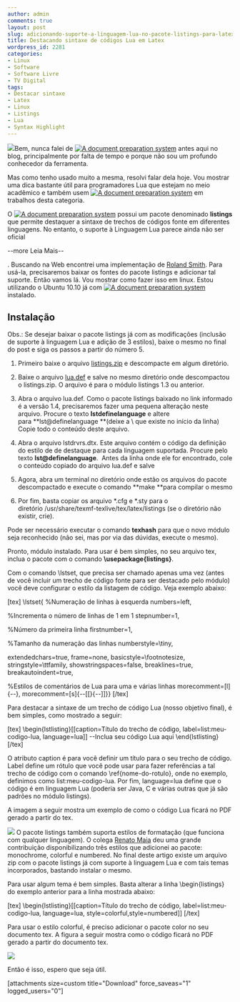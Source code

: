 ```yaml
---
author: admin
comments: true
layout: post
slug: adicionando-suporte-a-linguagem-lua-no-pacote-listings-para-latex
title: Destacando sintaxe de códigos Lua em Latex
wordpress_id: 2281
categories:
- Linux
- Software
- Software Livre
- TV Digital
tags:
- Destacar sintaxe
- Latex
- Linux
- Listings
- Lua
- Syntax Highlight
---
```


[![](http://manoelcampos.com/wp-content/uploads/lua-latex-150x150.png)](http://manoelcampos.com/wp-content/uploads/lua-latex.png)Bem, nunca falei de [![A document preparation system](http://manoelcampos.com/arquivos/latex.png)](http://www.latex-project.org/) antes aqui no blog, principalmente por falta de tempo e porque não sou um profundo conhecedor da ferramenta.

Mas como tenho usado muito a mesma, resolvi falar dela hoje. Vou mostrar uma dica bastante útil para programadores Lua que estejam no meio acadêmico e também usem [![A document preparation system](http://manoelcampos.com/arquivos/latex.png)](http://www.latex-project.org/) em trabalhos desta categoria.

O [![A document preparation system](http://manoelcampos.com/arquivos/latex.png)](http://www.latex-project.org/) possui um pacote denominado **listings** que permite destaquer a sintaxe de trechos de códigos fonte em diferentes linguagens. No entanto, o suporte à Linguagem Lua parece ainda não ser oficial


--more Leia Mais--


. Buscando na Web encontrei uma implementação de [Roland Smith](http://www.xs4all.nl/~rsmith/). Para usá-la, precisaremos baixar os fontes do pacote listings e adicionar tal suporte. Então vamos lá. Vou mostrar como fazer isso em linux. Estou utilizando o Ubuntu 10.10 já com [![A document preparation system](http://manoelcampos.com/arquivos/latex.png)](http://www.latex-project.org/) instalado.


## Instalação


Obs.: Se desejar baixar o pacote listings já com as modificações (inclusão de suporte à linguagem Lua e adição de 3 estilos), baixe o mesmo no final do post e siga os passos a partir do número 5.



	
  1. Primeiro baixe o arquivo [listings.zip](http://www.ctan.org/tex-archive/macros/latex/contrib/listings/) e descompacte em algum diretório.

	
  2. Baixe o arquivo [lua.def](http://www.xs4all.nl/~rsmith/software/lua.def) e salve no mesmo diretório onde descompactou o listings.zip. O arquivo é para o módulo listings 1.3 ou anterior.

	
  3. Abra o arquivo lua.def. Como o pacote listings baixado no link informado é a versão 1.4, precisaremos fazer uma pequena alteração neste arquivo. Procure o texto **lstdefinelanguage** e altere para **lst@definelanguage **(deixe a \ que existe no início da linha)
Copie todo o conteúdo deste arquivo.

	
  4. Abra o arquivo lstdrvrs.dtx. Este arquivo contém o código da definição do estilo de de destaque para cada linguagem suportada. Procure pelo texto **lst@definelanguage**.  Antes da linha onde ele for encontrado, cole o conteúdo copiado do arquivo lua.def e salve

	
  5. Agora, abra um terminal no diretório onde estão os arquivos do pacote descompactado e execute o comando **make **para compilar o mesmo

	
  6. Por fim, basta copiar os arquivo *.cfg e *.sty para o diretório /usr/share/texmf-texlive/tex/latex/listings (se o diretório não existir, crie).


Pode ser necessário executar o comando **texhash** para que o novo módulo seja reconhecido (não sei, mas por via das dúvidas, execute o mesmo).

Pronto, módulo instalado. Para usar é bem simples, no seu arquivo tex, inclua o pacote com o comando **\usepackage{listings}**.

Com o comando \lstset, que precisa ser chamado apenas uma vez (antes de você incluir um trecho de código fonte para ser destacado pelo módulo) você deve configurar o estilo da listagem de código. Veja exemplo abaixo:

[tex]
\lstset{
%Numeração de linhas à esquerda
numbers=left,

%Incrementa o número de linhas de 1 em 1
stepnumber=1,

%Número da primeira linha
firstnumber=1,

%Tamanho da numeração das linhas
numberstyle=\tiny,

extendedchars=true,
frame=none,
basicstyle=\footnotesize,
stringstyle=\ttfamily,
showstringspaces=false,
breaklines=true,
breakautoindent=true,

%Estilos de comentários de Lua para uma e várias linhas
morecomment=[l]{--},
morecomment=[s]{--[[}{--]]}}
[/tex]

Para destacar a sintaxe de um trecho de código Lua (nosso objetivo final), é bem simples, como mostrado a seguir:

[tex]
\begin{lstlisting}[[caption=Título do trecho de código, label=list:meu-codigo-lua, language=lua]]
--Inclua seu código Lua aqui
\end{lstlisting}
[/tex]

O atributo caption é para você definir um título para o seu trecho de código. Label define um rótulo que você pode usar para fazer referências a tal trecho de código com o comando \ref{nome-do-rotulo}, onde no exemplo, definimos como list:meu-codigo-lua.
Por fim, language=lua define que o código é em linguagem Lua (poderia ser Java, C e várias outras que já são padrões no módulo listings).

A imagem a seguir mostra um exemplo de como o código Lua ficará no PDF gerado a partir do tex.

[![](http://manoelcampos.com/wp-content/uploads/exemplo-codigo-lua-tex.png)](http://manoelcampos.com/wp-content/uploads/exemplo-codigo-lua-tex.png)
O pacote listings também suporta estilos de formatação (que funciona com qualquer linguagem). O colega [Renato Maia](http://www.inf.puc-rio.br/~maia/) deu uma grande contribuição disponibilizando três estilos que adicionei ao pacote: monochrome, colorful e numbered. No final deste artigo existe um arquivo zip com o pacote listings já com suporte à linguagem Lua e com tais temas incorporados, bastando instalar o mesmo.

Para usar algum tema é bem simples. Basta alterar a linha \begin{listings} do exemplo anterior para a linha mostrada abaixo:

[tex]
\begin{lstlisting}[[caption=Título do trecho de código, label=list:meu-codigo-lua, language=lua, style=colorful,style=numbered]]
[/tex]

Para usar o estilo colorful, é preciso adicionar o pacote color no seu documento tex. A figura a seguir mostra como o código ficará no PDF gerado a partir do documento tex.

[![](http://manoelcampos.com/wp-content/uploads/exemplo-codigo-lua-tex2.png)](http://manoelcampos.com/wp-content/uploads/exemplo-codigo-lua-tex2.png)

Então é isso, espero que seja útil.

[attachments size=custom title="Download" force_saveas="1" logged_users="0"]
